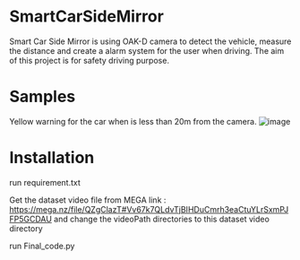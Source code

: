 # SmartCarSideMirror

Smart Car Side Mirror is using OAK-D camera to detect the vehicle, measure the distance and create a alarm system for the user when driving. The aim of this project is for safety driving purpose.

# Samples

Yellow warning for the car when is less than 20m from the camera.
![image](https://user-images.githubusercontent.com/17445640/128688424-1dc3440c-cc4e-43dc-9dfc-db4f451bf4cb.png)

# Installation

run requirement.txt

Get the dataset video file from MEGA link : https://mega.nz/file/QZgClazT#Vv67k7QLdvTjBIHDuCmrh3eaCtuYLrSxmPJFP5GCDAU
and change the videoPath directories to this dataset video directory

run Final_code.py
